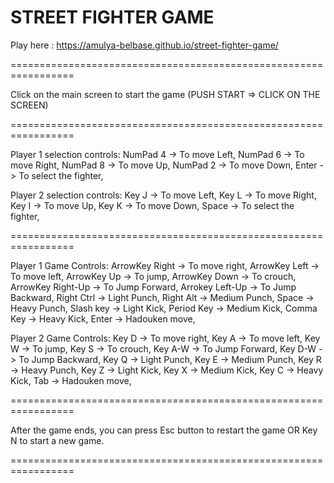 # STREET FIGHTER GAME

Play here : https://amulya-belbase.github.io/street-fighter-game/

=================================================================

Click on the main screen to start the game (PUSH START => CLICK ON THE SCREEN)

=================================================================

Player 1 selection controls:
    NumPad 4 -> To move Left, 
    NumPad 6 -> To move Right, 
    NumPad 8 -> To move Up, 
    NumPad 2 -> To move Down, 
    Enter -> To select the fighter, 

Player 2 selection controls:
    Key J -> To move Left, 
    Key L -> To move Right, 
    Key I -> To move Up, 
    Key K -> To move Down, 
    Space -> To select the fighter,  

=================================================================

Player 1 Game Controls:
    ArrowKey Right -> To move right, 
    ArrowKey Left -> To move left, 
    ArrowKey Up -> To jump, 
    ArrowKey Down -> To crouch, 
    ArrowKey Right-Up -> To Jump Forward, 
    Arrokey Left-Up -> To Jump Backward, 
    Right Ctrl -> Light Punch, 
    Right Alt -> Medium Punch, 
    Space -> Heavy Punch, 
    Slash key -> Light Kick, 
    Period Key -> Medium Kick, 
    Comma Key -> Heavy Kick, 
    Enter -> Hadouken move, 

Player 2 Game Controls:
    Key D -> To move right, 
    Key A -> To move left, 
    Key W -> To jump, 
    Key S -> To crouch, 
    Key A-W -> To Jump Forward, 
    Key D-W -> To Jump Backward, 
    Key Q -> Light Punch, 
    Key E -> Medium Punch, 
    Key R -> Heavy Punch, 
    Key Z -> Light Kick, 
    Key X -> Medium Kick, 
    Key C -> Heavy Kick, 
    Tab -> Hadouken move, 

=================================================================

After the game ends, you can press Esc button to restart the game OR Key N to start a new game.

=================================================================
